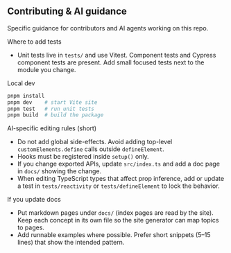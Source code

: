 ## Contributing & AI guidance

Specific guidance for contributors and AI agents working on this repo.

Where to add tests

- Unit tests live in `tests/` and use Vitest. Component tests and Cypress component tests are present. Add small
  focused tests next to the module you change.

Local dev

```bash
pnpm install
pnpm dev    # start Vite site
pnpm test   # run unit tests
pnpm build  # build the package
```

AI-specific editing rules (short)

- Do not add global side-effects. Avoid adding top-level `customElements.define` calls outside `defineElement`.
- Hooks must be registered inside `setup()` only.
- If you change exported APIs, update `src/index.ts` and add a doc page in `docs/` showing the change.
- When editing TypeScript types that affect prop inference, add or update a test in `tests/reactivity` or
  `tests/defineElement` to lock the behavior.

If you update docs

- Put markdown pages under `docs/` (index pages are read by the site). Keep each concept in its own file so the
  site generator can map topics to pages.
- Add runnable examples where possible. Prefer short snippets (5–15 lines) that show the intended pattern.

